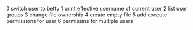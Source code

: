 0 switch user to betty
1 print effective username of current user
2 list user groups
3 change file ownership
4 create empty file
5 add execute permissions for user
6 permissins for multiple users
